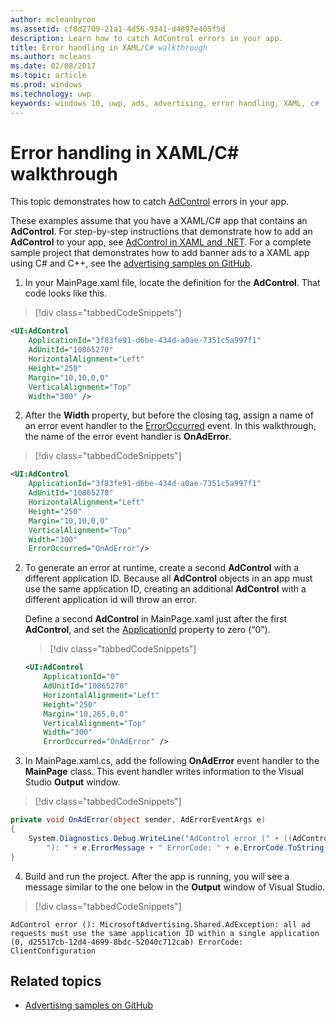 ---author: mcleanbyronms.assetid: cf0d2709-21a1-4d56-9341-d4897e405f5ddescription: Learn how to catch AdControl errors in your app.title: Error handling in XAML/C# walkthroughms.author: mcleansms.date: 02/08/2017ms.topic: articlems.prod: windowsms.technology: uwpkeywords: windows 10, uwp, ads, advertising, error handling, XAML, c#---# Error handling in XAML/C# walkthroughThis topic demonstrates how to catch [AdControl](https://msdn.microsoft.com/library/windows/apps/microsoft.advertising.winrt.ui.adcontrol.aspx) errors in your app.These examples assume that you have a XAML/C# app that contains an **AdControl**. For step-by-step instructions that demonstrate how to add an **AdControl** to your app, see [AdControl in XAML and .NET](adcontrol-in-xaml-and--net.md). For a complete sample project that demonstrates how to add banner ads to a XAML app using C# and C++, see the [advertising samples on GitHub](http://aka.ms/githubads).1.  In your MainPage.xaml file, locate the definition for the **AdControl**. That code looks like this.  > [!div class="tabbedCodeSnippets"]  ``` xml  <UI:AdControl      ApplicationId="3f83fe91-d6be-434d-a0ae-7351c5a997f1"      AdUnitId="10865270"      HorizontalAlignment="Left"      Height="250"      Margin="10,10,0,0"      VerticalAlignment="Top"      Width="300" />  ```2.   After the **Width** property, but before the closing tag, assign a name of an error event handler to the [ErrorOccurred](https://msdn.microsoft.com/library/windows/apps/microsoft.advertising.winrt.ui.adcontrol.erroroccurred.aspx) event. In this walkthrough, the name of the error event handler is **OnAdError**.  > [!div class="tabbedCodeSnippets"]  ``` xml  <UI:AdControl      ApplicationId="3f83fe91-d6be-434d-a0ae-7351c5a997f1"      AdUnitId="10865270"      HorizontalAlignment="Left"      Height="250"      Margin="10,10,0,0"      VerticalAlignment="Top"      Width="300"      ErrorOccurred="OnAdError"/>  ```2.  To generate an error at runtime, create a second **AdControl** with a different application ID. Because all **AdControl** objects in an app must use the same application ID, creating an additional **AdControl** with a different application id will throw an error.    Define a second **AdControl** in MainPage.xaml just after the first **AdControl**, and set the [ApplicationId](https://msdn.microsoft.com/library/windows/apps/microsoft.advertising.winrt.ui.adcontrol.applicationid.aspx) property to zero (“0”).    > [!div class="tabbedCodeSnippets"]    ``` xml    <UI:AdControl        ApplicationId="0"        AdUnitId="10865270"        HorizontalAlignment="Left"        Height="250"        Margin="10,265,0,0"        VerticalAlignment="Top"        Width="300"        ErrorOccurred="OnAdError" />    ```3.  In MainPage.xaml.cs, add the following **OnAdError** event handler to the **MainPage** class. This event handler writes information to the Visual Studio **Output** window.  > [!div class="tabbedCodeSnippets"]  ``` csharp  private void OnAdError(object sender, AdErrorEventArgs e)  {      System.Diagnostics.Debug.WriteLine("AdControl error (" + ((AdControl)sender).Name +          "): " + e.ErrorMessage + " ErrorCode: " + e.ErrorCode.ToString());  }  ```4.  Build and run the project. After the app is running, you will see a message similar to the one below in the **Output** window of Visual Studio.  > [!div class="tabbedCodeSnippets"]  ``` syntax  AdControl error (): MicrosoftAdvertising.Shared.AdException: all ad requests must use the same application ID within a single application (0, d25517cb-12d4-4699-8bdc-52040c712cab) ErrorCode: ClientConfiguration  ```## Related topics* [Advertising samples on GitHub](http://aka.ms/githubads) 